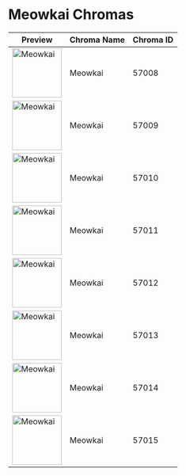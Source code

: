 # Meowkai Chromas

| Preview | Chroma Name | Chroma ID |
|---|---|---|
| <img src='https://raw.communitydragon.org/latest/plugins/rcp-be-lol-game-data/global/default/v1/champion-chroma-images/57/57008.png' alt='Meowkai' width='100'> | Meowkai | 57008 |
| <img src='https://raw.communitydragon.org/latest/plugins/rcp-be-lol-game-data/global/default/v1/champion-chroma-images/57/57009.png' alt='Meowkai' width='100'> | Meowkai | 57009 |
| <img src='https://raw.communitydragon.org/latest/plugins/rcp-be-lol-game-data/global/default/v1/champion-chroma-images/57/57010.png' alt='Meowkai' width='100'> | Meowkai | 57010 |
| <img src='https://raw.communitydragon.org/latest/plugins/rcp-be-lol-game-data/global/default/v1/champion-chroma-images/57/57011.png' alt='Meowkai' width='100'> | Meowkai | 57011 |
| <img src='https://raw.communitydragon.org/latest/plugins/rcp-be-lol-game-data/global/default/v1/champion-chroma-images/57/57012.png' alt='Meowkai' width='100'> | Meowkai | 57012 |
| <img src='https://raw.communitydragon.org/latest/plugins/rcp-be-lol-game-data/global/default/v1/champion-chroma-images/57/57013.png' alt='Meowkai' width='100'> | Meowkai | 57013 |
| <img src='https://raw.communitydragon.org/latest/plugins/rcp-be-lol-game-data/global/default/v1/champion-chroma-images/57/57014.png' alt='Meowkai' width='100'> | Meowkai | 57014 |
| <img src='https://raw.communitydragon.org/latest/plugins/rcp-be-lol-game-data/global/default/v1/champion-chroma-images/57/57015.png' alt='Meowkai' width='100'> | Meowkai | 57015 |
